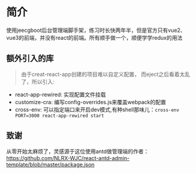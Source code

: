 # 简介
使用jeecgboot后台管理端脚手架，练习时长快两年半，但是官方只有vue2、vue3的前端，并没有react的前端。所有顺手做一个，顺便学学redux的用法

## 额外引入的库
> 由于creat-react-app创建的项目难以自定义配置， 而eject之后看着太乱了，所以引入:
- react-app-rewired: 实现配置文件挂载
- customize-cra: 编写config-overrides.js来覆盖webpack的配置
- cross-env: 可以指定端口来开启dev模式,有种shell那味儿：`cross-env PORT=3000 react-app-rewired start`

## 致谢
从零开始太麻烦了，灵感源于这位使用antd做管理端的作者：https://github.com/NLRX-WJC/react-antd-admin-template/blob/master/package.json
